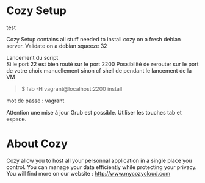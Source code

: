 # Cozy Setup
test

Cozy Setup contains all stuff needed to install cozy on a fresh debian server.
Validate on a debian squeeze 32


Lancement du script  
Si le port 22 est bien routé sur le port 2200
Possibilité de rerouter sur le port de votre choix manuellement sinon cf shell de pendant le lancement de la VM
> $ fab -H vagrant@localhost:2200 install  

mot de passe : vagrant

Attention une mise à jour Grub est possible. Utiliser les touches tab et espace.



# About Cozy

Cozy allow you to host all your personnal application in a single place you 
control. 
You can manage your data efficiently while protecting your privacy.
You will find more on our website : http://www.mycozycloud.com
